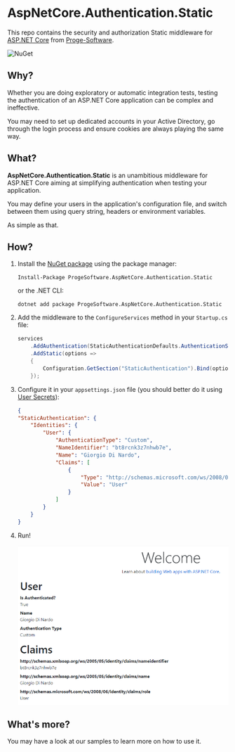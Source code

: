 # AspNetCore.Authentication.Static
This repo contains the security and authorization Static middleware for [ASP.NET Core](https://github.com/dotnet/aspnetcore) from [Proge-Software](https://progesoftware.it).

![NuGet](https://github.com/proge-software/AspNetCore.Authentication.Static/workflows/NuGet%20deployment/badge.svg)

## Why?
Whether you are doing exploratory or automatic integration tests, testing the authentication of an ASP.NET Core application can be complex and ineffective.

You may need to set up dedicated accounts in your Active Directory, go through the login process and ensure cookies are always playing the same way.

## What?
**AspNetCore.Authentication.Static** is an unambitious middleware for ASP.NET Core aiming at simplifying authentication when testing your application.

You may define your users in the application's configuration file, and switch between them using query string, headers or environment variables.

As simple as that.

## How?

1. Install the [NuGet package](https://www.nuget.org/packages/ProgeSoftware.AspNetCore.Authentication.Static) using the package manager:
    ````
    Install-Package ProgeSoftware.AspNetCore.Authentication.Static
    ````
    or the .NET CLI:
    ````
    dotnet add package ProgeSoftware.AspNetCore.Authentication.Static
    ````

2. Add the middleware to the `ConfigureServices` method in your `Startup.cs` file:
    ```csharp
    services
        .AddAuthentication(StaticAuthenticationDefaults.AuthenticationScheme)
        .AddStatic(options =>
        {
            Configuration.GetSection("StaticAuthentication").Bind(options);
        });
    ```

3. Configure it in your `appsettings.json` file (you should better do it using [User Secrets](https://docs.microsoft.com/en-us/aspnet/core/security/app-secrets)):
    ```json
    {
    "StaticAuthentication": {
        "Identities": {
            "User": {
                "AuthenticationType": "Custom",
                "NameIdentifier": "bt8rcnk3z7nhwb7e",
                "Name": "Giorgio Di Nardo",
                "Claims": [
                    {
                        "Type": "http://schemas.microsoft.com/ws/2008/06/identity/claims/role",
                        "Value": "User"
                    }
                ]
            }
        }
    }
    ```

4. Run!

    ![Screenshot of the sample MVC application](./docs/MvcSample.png)

## What's more?

You may have a look at our samples to learn more on how to use it.